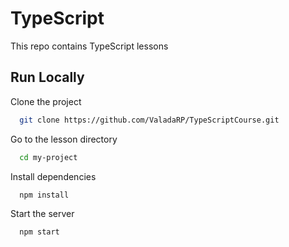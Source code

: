 
# TypeScript

This repo contains TypeScript lessons


## Run Locally

Clone the project

```bash
  git clone https://github.com/ValadaRP/TypeScriptCourse.git
```

Go to the lesson directory

```bash
  cd my-project
```

Install dependencies

```bash
  npm install
```

Start the server

```bash
  npm start
```

